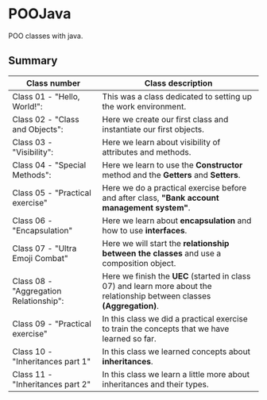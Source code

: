 # POOJava
 POO classes with java.
 
 ## Summary
 Class number | Class description
 ---|---
  Class 01 - "Hello, World!": | This was a class dedicated to setting up the work environment.
  Class 02 - "Class and Objects": | Here we create our first class and instantiate our first objects.
  Class 03 - "Visibility": | Here we learn about visibility of attributes and methods.
  Class 04 - "Special Methods": | Here we learn to use the **Constructor** method and the **Getters** and **Setters**.
  Class 05 - "Practical exercise" | Here we do a practical exercise before and after class, **"Bank account management system"**.
  Class 06 - "Encapsulation" | Here we learn about **encapsulation** and how to use **interfaces**.
  Class 07 - "Ultra Emoji Combat" | Here we will start the **relationship between the classes** and use a composition object.
  Class 08 - "Aggregation Relationship": | Here we finish the **UEC** (started in class 07) and learn more about the relationship between classes **(Aggregation)**.
  Class 09 - "Practical exercise" | In this class we did a practical exercise to train the concepts that we have learned so far.
  Class 10 - "Inheritances part 1" | In this class we learned concepts about **inheritances**.
  Class 11 - "Inheritances part 2" | In this class we learn a little more about inheritances and their types.

 

